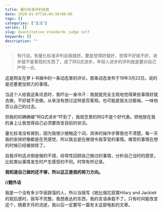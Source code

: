 ```yaml
---
title: 量化标准评判自我
date: 2020-01-07T16:04:56+08:00
tags: []
categories: ["生活"]
series: []
slug: Quantitative standards judge self
keywords: []
description: ""
---
```


> 有行动，有量化标准评判自我就好。要是觉得好就好，觉得不好就不好，进步就不是客观的东西了，成了阿Q式进步。年轻人进步的评判就是要对自己严苛一点。

这是网友在萝卜书摘中的一条动态里的评论，那条动态发布于19年3月22日。说的是还要更加努力的事情。

当这个人给我这条讯息时，我吓出一身冷汗：我就是完全主观地觉得某些事情好就去做，不好就不去做。从来没有想过这样是否客观。也可能是我太过极端，一味地否认自己的过去。

但我的的确确被“阿Q式进步”吓到了，我观念里的阿Q不是个好代表。把他放在我的身上让我觉得自己必须要改变目前的状况。

量化标准没有做到，因为我很少接触这个词，具体的操作步骤我也不清楚。每一天我的安排好像都是在凭感觉，所以我总是在做很令我享受的事情。难受的事情在想的时候已经被排除了。

自我评判这点倒是做的不错，经常性回顾自己做过的事情，分析自己当时的感受，比较类似事情发生时产生感受的不同。时常有所记录。

**我知道自己做的还不够，所以这正是我的努力方向。**

**//题外话**

我是一个没有多少华丽辞藻的人，所以当我写《她比烟花寂寞Hilary and Jackie》的观后感时，我写不完整。我想表达的东西，我的言语承载不了。只有时间能改变这个，随着岁月的流逝，我以后一定要写一篇有关这部电影的文章。